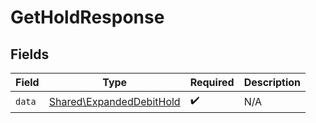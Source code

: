 # GetHoldResponse


## Fields

| Field                                                                | Type                                                                 | Required                                                             | Description                                                          |
| -------------------------------------------------------------------- | -------------------------------------------------------------------- | -------------------------------------------------------------------- | -------------------------------------------------------------------- |
| `data`                                                               | [Shared\ExpandedDebitHold](../../Models/Shared/ExpandedDebitHold.md) | :heavy_check_mark:                                                   | N/A                                                                  |